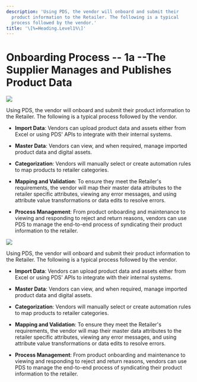 ```yaml
---
description: 'Using PDS, the vendor will onboard and submit their
  product information to the Retailer. The following is a typical
  process followed by the vendor.'
title: '\[%=Heading.Level1%\]'
---
```


Onboarding Process -- 1a --The Supplier Manages and Publishes Product Data
==========================================================================

![](../../../Resources/Images/Solution%20Enablement/PMDM/PMDM%20For%20Retail/OnboardingProcess1A.png)

Using PDS, the vendor will onboard and submit their product information
to the Retailer. The following is a typical process followed by the
vendor.

-   **Import Data**: Vendors can upload product data and assets either
    from Excel or using PDS' APIs to integrate with their internal
    systems.

-   **Master Data**: Vendors can view, and when required, manage
    imported product data and digital assets.

-   **Categorization**: Vendors will manually select or create
    automation rules to map products to retailer categories.

-   **Mapping and Validation**: To ensure they meet the Retailer's
    requirements, the vendor will map their master data attributes to
    the retailer specific attributes, viewing any error messages, and
    using attribute value transformations or data edits to resolve
    errors.

-   **Process Management**: From product onboarding and maintenance to
    viewing and responding to reject and return reasons, vendors can use
    PDS to manage the end-to-end process of syndicating their product
    information to the retailer.

![](../../../Resources/Images/Solution%20Enablement/PMDM/PMDM%20For%20Retail/OnboardingProcess1A.png)

Using PDS, the vendor will onboard and submit their product information
to the Retailer. The following is a typical process followed by the
vendor.

-   **Import Data**: Vendors can upload product data and assets either
    from Excel or using PDS' APIs to integrate with their internal
    systems.

-   **Master Data**: Vendors can view, and when required, manage
    imported product data and digital assets.

-   **Categorization**: Vendors will manually select or create
    automation rules to map products to retailer categories.

-   **Mapping and Validation**: To ensure they meet the Retailer's
    requirements, the vendor will map their master data attributes to
    the retailer specific attributes, viewing any error messages, and
    using attribute value transformations or data edits to resolve
    errors.

-   **Process Management**: From product onboarding and maintenance to
    viewing and responding to reject and return reasons, vendors can use
    PDS to manage the end-to-end process of syndicating their product
    information to the retailer.
